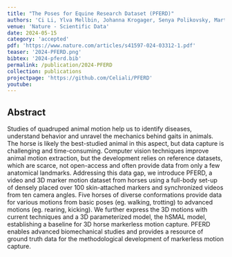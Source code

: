 ```yaml
---
title: "The Poses for Equine Research Dataset (PFERD)"
authors: 'Ci Li, Ylva Mellbin, Johanna Krogager, Senya Polikovsky, Martin Holmberg, Nima Ghorbani, Michael J. Black, Hedvig Kjellström, Silvia Zuffi & Elin Hernlund'
venue: 'Nature - Scientific Data'
date: 2024-05-15
category: 'accepted'
pdf: 'https://www.nature.com/articles/s41597-024-03312-1.pdf'
teaser: '2024-PFERD.png'
bibtex: '2024-pferd.bib'
permalink: /publication/2024-PFERD
collection: publications
projectpage: 'https://github.com/Celiali/PFERD'
youtube: 
---
```


Abstract
-------
Studies of quadruped animal motion help us to identify diseases, understand behavior and unravel the mechanics behind gaits in animals. 
The horse is likely the best-studied animal in this aspect, but data capture is challenging and time-consuming.
Computer vision techniques improve animal motion extraction, but the development relies on reference datasets, which are scarce, not open-access and often provide data from only a few anatomical landmarks.
Addressing this data gap, we introduce PFERD, a video and 3D marker motion dataset from horses using a full-body set-up of densely placed over 100 skin-attached markers and synchronized videos from ten camera angles.
Five horses of diverse conformations provide data for various motions from basic poses (eg. walking, trotting) to advanced motions (eg. rearing, kicking). 
We further express the 3D motions with current techniques and a 3D parameterized model, the hSMAL model, establishing a baseline for 3D horse markerless motion capture. 
PFERD enables advanced biomechanical studies and provides a resource of ground truth data for the methodological development of markerless motion capture.
